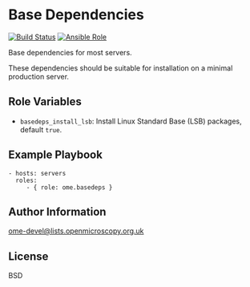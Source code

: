 Base Dependencies
=================

[![Build Status](https://travis-ci.org/ome/ansible-role-basedeps.svg)](https://travis-ci.org/ome/ansible-role-basedeps)
[![Ansible Role](https://img.shields.io/ansible/role/41039.svg)](https://galaxy.ansible.com/ome/basedeps/)

Base dependencies for most servers.

These dependencies should be suitable for installation on a minimal production server.


Role Variables
--------------

- `basedeps_install_lsb`: Install Linux Standard Base (LSB) packages, default `true`.


Example Playbook
----------------

    - hosts: servers
      roles:
         - { role: ome.basedeps }


Author Information
------------------

ome-devel@lists.openmicroscopy.org.uk


License
-------

BSD
